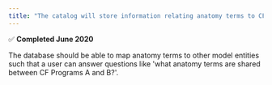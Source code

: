 ```yaml
---
title: "The catalog will store information relating anatomy terms to CF programs &#x2705;"
---
```

&#x2705; **Completed June 2020**

The database should be able to map anatomy terms to other model entities such that a user can answer questions like 'what anatomy terms are shared between CF Programs A and B?'.
